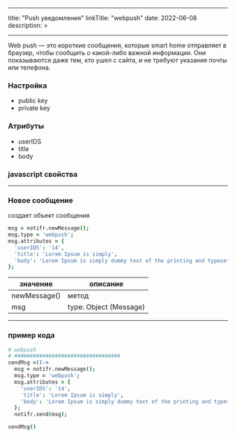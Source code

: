 
---
title: "Push уведомления"
linkTitle: "webpush"
date: 2022-06-08
description: >

---

Web push — это короткие сообщения, которые smart home отправляет в браузер, чтобы сообщить о какой-либо важной информации. Они показываются даже тем, кто ушел с сайта, и не требуют указания почты или телефона.


### Настройка
* public key
* private key

### Атрибуты
* userIDS
* title
* body

### javascript свойства

----------------

### Новое сообщение

создает объект сообщения

```coffeescript
msg = notifr.newMessage();
msg.type = 'webpush';
msg.attributes = {
  'userIDS': '14',
  'title': 'Lorem Ipsum is simply',
  'body': 'Lorem Ipsum is simply dummy text of the printing and typesetting industry. Lorem Ipsum'
};

```
|  значение  | описание  |
|-------------|---------|
| newMessage() |    метод   |
| msg |   type: Object (Message)  |

----------------

### пример кода

```coffeescript
# webpush
# ##################################
sendMsg =()->
  msg = notifr.newMessage();
  msg.type = 'webpush';
  msg.attributes = {
    'userIDS': '14',
    'title': 'Lorem Ipsum is simply',
    'body': 'Lorem Ipsum is simply dummy text of the printing and typesetting industry. Lorem Ipsum'
  };
  notifr.send(msg);

sendMsg()
```

